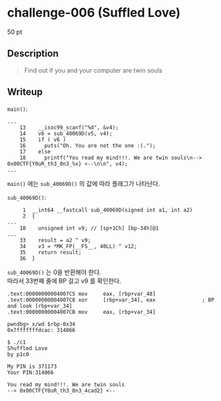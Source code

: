 # challenge-006 (Suffled Love)
50 pt

## Description
> Find out if you and your computer are twin souls

## Writeup
`main()`:
```
...
    13	  __isoc99_scanf("%d", &v4);
    14	  v6 = sub_40069D(v5, v4);
    15	  if ( v6 )
    16	    puts("Oh. You are not the one :(.");
    17	  else
    18	    printf("You read my mind!!!. We are twin souls\n--> 0x00CTF{Y0uR_th3_0n3_%x} <--\n\n", v4);
...
```
`main()` 에는 `sub_40069D()` 의 값에 따라 플래그가 나타난다.  
  
`sub_40069D()`:
```
     1  __int64 __fastcall sub_40069D(signed int a1, int a2)
     2  {
...
    10	  unsigned int v9; // [sp+1Ch] [bp-34h]@1
...
    33    result = a2 ^ v9;
    34    v3 = *MK_FP(__FS__, 40LL) ^ v12;
    35    return result;
    36  }
```
`sub_40069D()` 는 0을 반환해야 한다.  
따라서 33번째 줄에 BP 걸고 v9 를 확인한다.
```
.text:00000000004007C5 mov     eax, [rbp+var_48]
.text:00000000004007C8 xor     [rbp+var_34], eax               ; BP and look [rbp+var_34]
.text:00000000004007CB mov     eax, [rbp+var_34]
```
```
pwndbg> x/wd $rbp-0x34
0x7fffffffdcac: 314066
```
```
$ ./c1
Shuffled Love
by p1c0

My PIN is 371173
Your PIN:314066

You read my mind!!!. We are twin souls
--> 0x00CTF{Y0uR_th3_0n3_4cad2} <--
```
